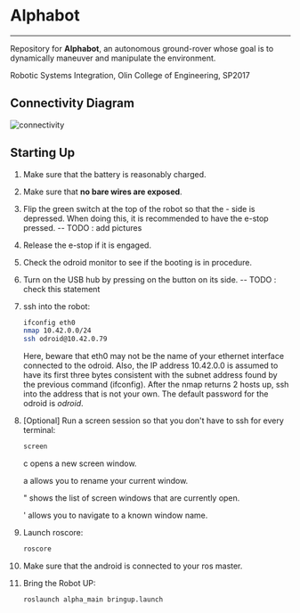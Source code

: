 # Alphabot
---

Repository for **Alphabot**, an autonomous ground-rover whose goal is to dynamically maneuver and manipulate the environment.

Robotic Systems Integration, Olin College of Engineering, SP2017

## Connectivity Diagram

![connectivity](imaegs/graph.png)

## Starting Up

1. Make sure that the battery is reasonably charged.

1. Make sure that **no bare wires are exposed**.

1. Flip the green switch at the top of the robot so that the - side is depressed. When doing this, it is recommended to have the e-stop pressed. -- TODO : add pictures

1. Release the e-stop if it is engaged.

1. Check the odroid monitor to see if the booting is in procedure.

1. Turn on the USB hub by pressing on the button on its side. -- TODO : check this statement

1. ssh into the robot:

	```bash
	ifconfig eth0
	nmap 10.42.0.0/24
	ssh odroid@10.42.0.79
	```
	
	Here, beware that eth0 may not be the name of your ethernet interface connected to the odroid. Also, the IP address 10.42.0.0 is assumed to have its first three bytes consistent with the subnet address found by the previous command (ifconfig). After the nmap returns 2 hosts up, ssh into the address that is not your own. The default password for the odroid is *odroid*.

1. [Optional] Run a screen session so that you don't have to ssh for every terminal:

	```bash
	screen
	```
	<C-a> c opens a new screen window.

	<C-a> a allows you to rename your current window.

	<C-a> " shows the list of screen windows that are currently open.

	<C-a> ' allows you to navigate to a known window name.

1. Launch roscore:

	```bash
	roscore
	```

1. Make sure that the android is connected to your ros master.

1. Bring the Robot UP:

	```bash
	roslaunch alpha_main bringup.launch
	```
